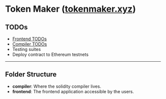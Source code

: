 # Token Maker ([tokenmaker.xyz](https://tokenmaker.xyz))

## TODOs

- [Frontend TODOs](./frontend)
- [Compiler TODOs](./compiler)
- Testing suites
- Deploy contract to Ethereum testnets

---

## Folder Structure

- **compiler**: Where the solidity compiler lives.
- **frontend**: The frontend application accessible by the users.
